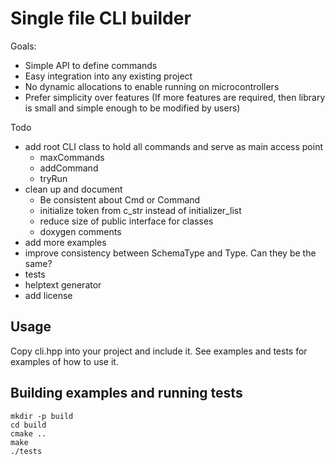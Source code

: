 # Single file CLI builder

Goals:
- Simple API to define commands
- Easy integration into any existing project
- No dynamic allocations to enable running on microcontrollers
- Prefer simplicity over features (If more features are required, then library is small and simple enough to be modified by users)


Todo
- add root CLI class to hold all commands and serve as main access point
    - maxCommands
    - addCommand
    - tryRun
- clean up and document
    - Be consistent about Cmd or Command
    - initialize token from c_str instead of initializer_list
    - reduce size of public interface for classes
    - doxygen comments
- add more examples
- improve consistency between SchemaType and Type. Can they be the same?
- tests
- helptext generator
- add license



## Usage

Copy cli.hpp into your project and include it. See examples and tests for examples of
how to use it.


## Building examples and running tests

```
mkdir -p build
cd build
cmake ..
make
./tests
```
